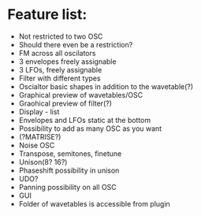 # Feature list:

 - Not restricted to two OSC
 - Should there even be a restriction?
 - FM across all oscilators
 - 3 envelopes freely assignable
 - 3 LFOs, freely assignable
 - Filter with different types
 - Oscialtor basic shapes in addition to the wavetable(?)
 - Graphical preview of wavetables/OSC
 - Graohical preview of filter(?)
 - Display - list
 - Envelopes and LFOs static at the bottom
 - Possibility to add as many OSC as you want
 - (?MATRISE?)
 - Noise OSC
 - Transpose, semitones, finetune
 - Unison(8? 16?)
 - Phaseshift possibility in unison
 - UDO?
 - Panning possibility on all OSC
 - GUI
 - Folder of wavetables is accessible from plugin
